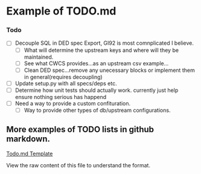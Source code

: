 # Example of TODO.md


### Todo

- [ ] Decouple SQL in DED spec Export, GI92 is most comnplicated I believe.
  - [ ] What will determine the upstream keys and where will they be maintained.
  - [ ] See what CWCS provides...as an upstream csv example...
  - [ ] Clean DED spec...remove any unecessary blocks or implement them in general(requires decoupling)
- [ ] Update setup.py with all specs/deps etc.
- [ ] Determine how unit tests should actually work. currently just help ensure nothing serious has happend
- [ ] Need a way to provide a custom confituration.
  - [ ] Way to provide other types of db/upstream configurations.

## More examples of TODO lists in github markdown.

[Todo.md Template](https://github.com/todomd/todo.md/blob/master/TODO.md)

View the raw content of this file to understand the format.
